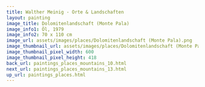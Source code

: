 ```yaml
---
title: Walther Meinig - Orte & Landschaften
layout: painting
image_title: Dolomitenlandschaft (Monte Pala)
image_info1: Öl, 1979
image_info2: 70 x 110 cm
image_url: assets/images/places/Dolomitenlandschaft (Monte Pala).png
image_thumbnail_url: assets/images/places/Dolomitenlandschaft (Monte Pala)-klein.png
image_thumbnail_pixel_width: 600
image_thumbnail_pixel_height: 418
back_url: paintings_places_mountains_10.html
next_url: paintings_places_mountains_13.html
up_url: paintings_places.html
---
```


